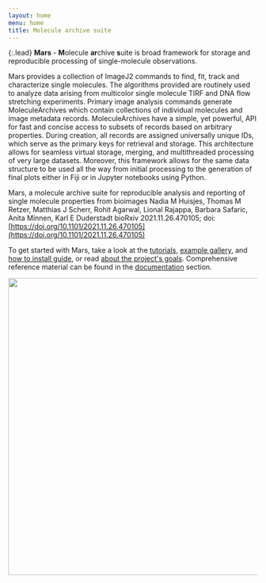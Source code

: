 ```yaml
---
layout: home
menu: home
title: Molecule archive suite
---
```


{:.lead}
**Mars** - **M**olecule **ar**chive **s**uite is broad framework for storage and reproducible processing of single-molecule observations.

Mars provides a collection of ImageJ2 commands to find, fit, track and characterize single molecules. The algorithms provided are routinely used to analyze data arising from multicolor single molecule TIRF and DNA flow stretching experiments. Primary image analysis commands generate MoleculeArchives which contain collections of individual molecules and image metadata records. MoleculeArchives have a simple, yet powerful, API for fast and concise access to subsets of records based on arbitrary properties. During creation, all records are assigned universally unique IDs, which serve as the primary keys for retrieval and storage. This architecture allows for seamless virtual storage, merging, and multithreaded processing of very large datasets. Moreover, this framework allows for the same data structure to be used all the way from initial processing to the generation of final plots either in Fiji or in Jupyter notebooks using Python.

Mars, a molecule archive suite for reproducible analysis and reporting of single molecule properties from bioimages
Nadia M Huisjes, Thomas M Retzer, Matthias J Scherr, Rohit Agarwal, Lional Rajappa, Barbara Safaric, Anita Minnen, Karl E Duderstadt
bioRxiv 2021.11.26.470105; doi: [https://doi.org/10.1101/2021.11.26.470105](https://doi.org/10.1101/2021.11.26.470105)

To get started with Mars, take a look at the [tutorials](tutorials), [example gallery](examples), and [how to install guide](install), or read [about the project's goals](about). Comprehensive reference material can be found in the [documentation](docs) section.

<div style="text-align: center"><img src='{{site.baseurl}}/assets/Mars_gif.gif' width="600"/></div>
